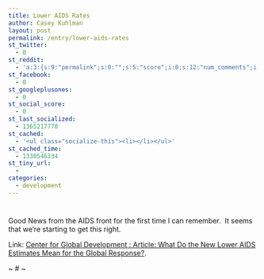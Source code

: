 ```yaml
---
title: Lower AIDS Rates
author: Casey Kuhlman
layout: post
permalink: /entry/lower-aids-rates
st_twitter:
  - 0
st_reddit:
  - 'a:3:{s:9:"permalink";s:0:"";s:5:"score";i:0;s:12:"num_comments";i:0;}'
st_facebook:
  - 0
st_googleplusones:
  - 0
st_social_score:
  - 0
st_last_socialized:
  - 1365217770
st_cached:
  - '<ul class="socialize-this"><li></li></ul>'
st_cached_time:
  - 1330546334
st_tiny_url:
  - 
categories:
  - development
---
```

# 

Good News from the AIDS front for the first time I can remember.  It seems that we’re starting to get this right.

Link: [Center for Global Development : Article: What Do the New Lower AIDS Estimates Mean for the Global Response?][1].

 [1]: http://www.cgdev.org/content/article/detail/14915/ "Center for Global Development : Article: What Do the New Lower AIDS Estimates Mean for the Global Response?"

~ # ~